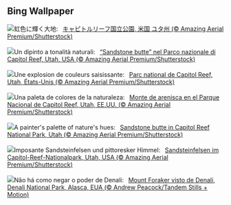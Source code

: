## Bing Wallpaper
![](https://www.bing.com/th?id=OHR.CapitolButte_JA-JP9625919986_UHD.jpg&w=1000)虹色に輝く大地:&nbsp;&ensp;[キャピトルリーフ国立公園, 米国 ユタ州 (© Amazing Aerial Premium/Shutterstock)](https://www.bing.com/th?id=OHR.CapitolButte_JA-JP9625919986_UHD.jpg)
<br><br/>
![](https://www.bing.com/th?id=OHR.CapitolButte_IT-IT7118088520_UHD.jpg&w=1000)Un dipinto a tonalità naturali:&nbsp;&ensp;[“Sandstone butte” nel Parco nazionale di Capitol Reef, Utah, USA (© Amazing Aerial Premium/Shutterstock)](https://www.bing.com/th?id=OHR.CapitolButte_IT-IT7118088520_UHD.jpg)
<br><br/>
![](https://www.bing.com/th?id=OHR.CapitolButte_FR-FR6551234797_UHD.jpg&w=1000)Une explosion de couleurs saisissante:&nbsp;&ensp;[Parc national de Capitol Reef, Utah, États-Unis (© Amazing Aerial Premium/Shutterstock)](https://www.bing.com/th?id=OHR.CapitolButte_FR-FR6551234797_UHD.jpg)
<br><br/>
![](https://www.bing.com/th?id=OHR.CapitolButte_ES-ES3615856410_UHD.jpg&w=1000)Una paleta de colores de la naturaleza:&nbsp;&ensp;[Monte de arenisca en el Parque Nacional de Capitol Reef, Utah, EE.UU. (© Amazing Aerial Premium/Shutterstock)](https://www.bing.com/th?id=OHR.CapitolButte_ES-ES3615856410_UHD.jpg)
<br><br/>
![](https://www.bing.com/th?id=OHR.CapitolButte_EN-GB7380981920_UHD.jpg&w=1000)A painter's palette of nature's hues:&nbsp;&ensp;[Sandstone butte in Capitol Reef National Park, Utah (© Amazing Aerial Premium/Shutterstock)](https://www.bing.com/th?id=OHR.CapitolButte_EN-GB7380981920_UHD.jpg)
<br><br/>
![](https://www.bing.com/th?id=OHR.CapitolButte_DE-DE2292807711_UHD.jpg&w=1000)Imposante Sandsteinfelsen und pittoresker Himmel:&nbsp;&ensp;[Sandsteinfelsen im Capitol-Reef-Nationalpark, Utah, USA (© Amazing Aerial Premium/Shutterstock)](https://www.bing.com/th?id=OHR.CapitolButte_DE-DE2292807711_UHD.jpg)
<br><br/>
![](https://www.bing.com/th?id=OHR.DenaliClimber_PT-BR1512476985_UHD.jpg&w=1000)Não há como negar o poder de Denali:&nbsp;&ensp;[Mount Foraker visto de Denali, Denali National Park, Alasca, EUA (© Andrew Peacock/Tandem Stills + Motion)](https://www.bing.com/th?id=OHR.DenaliClimber_PT-BR1512476985_UHD.jpg)
<br><br/>
